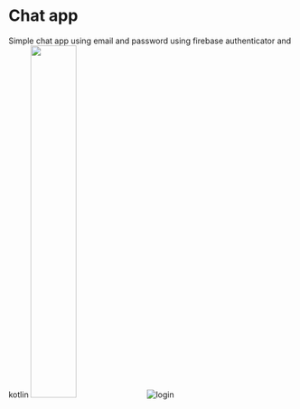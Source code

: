 # Chat app
Simple chat app using email and password using firebase authenticator and kotlin
<img src="https://user-images.githubusercontent.com/126293004/226455467-85b410a5-9726-4461-bccf-768acfb26f39.jpg" height=40% width=40%>
![login](https://user-images.githubusercontent.com/126293004/226455559-e748c146-26c5-4f0d-8b4b-45b9849a35cd.jpg)
